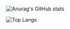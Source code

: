 ![Anurag's GitHub stats](https://github-readme-stats.vercel.app/api?username=darko5r&show_icons=true&theme=dark)

![Top Langs](https://github-readme-stats.vercel.app/api/top-langs/?username=darko5r&layout=compact&show_icons=true&theme=dark)






